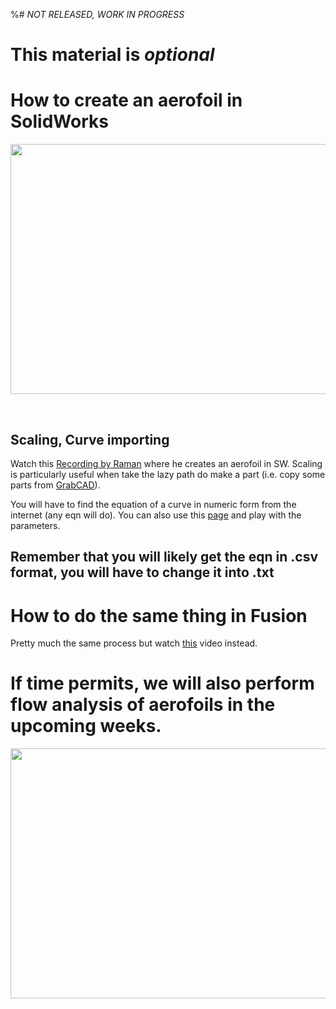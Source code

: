 %# *NOT RELEASED, WORK IN PROGRESS*
# This material is *optional*

# How to create an aerofoil in SolidWorks

<p align="center">
 <img  width="900" height="400" src="https://github.com/Robotics-Club-IIT-BHU/HDS-SummperCamp21/blob/main/media/image001-1.png">
 <p align="center">
 <i></i><br> 
</p>

## Scaling, Curve importing

Watch this [Recording by Raman](https://www.youtube.com/watch?v=cw2xplXarr0) where he creates an aerofoil in SW. Scaling is particularly useful when take the lazy path do make a part (i.e. copy some parts from [GrabCAD](https://grabcad.com/library/)). 

You will have to find the equation of a curve in numeric form from the internet (any eqn will do). You can also use this [page](http://airfoiltools.com/airfoil/naca4digit) and play with the parameters.


## Remember that you will likely get the eqn in .csv format, you will have to change it into .txt

# How to do the same thing in Fusion

Pretty much the same process but watch [this](https://www.youtube.com/watch?v=Y-Y5jClGnbM) video instead.


# If time permits, we will also perform flow analysis of aerofoils in the upcoming weeks.

<p align="center">
 <img  width="900" height="400" src="https://github.com/Robotics-Club-IIT-BHU/HDS-SummperCamp21/blob/main/media/image010-1.png">
 <p align="center">
 <i></i><br> 
</p>



